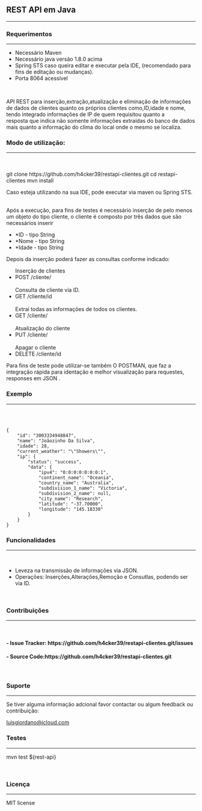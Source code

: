 <html>
	<head>

<meta charset="UTF-8"/>
<style>
	
ul{
list-style: none;
}

</style>

</head>
<body>


<h2>REST API em Java</h2>
<hr>



<h3>Requerimentos</h3>
<hr>

<ul>
<li>Necessário Maven</li>
<li>Necessário java versão 1.8.0 acima</li>
<li>Spring STS caso queira editar e executar pela IDE, (recomendado para fins de editação ou mudanças).</li>
<li>Porta 8064 acessível</li>
</ul>

<br>

<p>API REST para inserção,extração,atualização e eliminação  de informações <br> de dados de clientes quanto os próprios clientes como,ID,idade e nome, tendo integrado informações de IP de quem requisitou quanto a  <br>resposta que indica não somente informações extraídas do banco de dados mais quanto a informação do clima do local onde o mesmo se localiza.</p>



<h3>Modo de utilização:</h3>
<hr>
<br>
<br>
     git clone https://github.com/h4cker39/restapi-clientes.git
     cd restapi-clientes
     mvn install
<p> Caso esteja utilizando na sua IDE, pode executar via maven ou Spring STS.</p>
<br>
     Após a execução, para fins de testes é necessário inserção de pelo menos um objeto do tipo cliente, o cliente é composto por três dados que são necessários inserir
     <br>
<ul>
     <li>*ID -  tipo String</li>
     <li>*Nome - tipo String</li>
     <li>*Idade - tipo String </li>
</ul>
     Depois da inserção poderá fazer as consultas conforme indicado:
<ul>
<label> Inserção de clientes</label>
<br>
<li>POST /cliente/</li>
<br>
<label>Consulta de cliente via ID.</label>
<br>
<li>GET /cliente/id</li>
<br>
<label> Extrai todas as informações de todos os clientes.</label>
<li> GET /cliente/</li>
<br>
<label> Atualização do cliente</label>
<li>PUT /cliente/</li>
<br>
<label>Apagar o cliente</label>
<br>
<li>DELETE /cliente/id</li>
</ul>


<p>Para fins de teste pode utilizar-se também O POSTMAN, que faz a integração rápida para identação e melhor visualização para requestes, responses em JSON .</p>




<h3>Exemplo</h3>
<hr>
<br>
<br>

    {
        "id": "3003334948847",
        "name": "Joãozinho Da Silva",
        "idade": 28,
        "current_weather": "\"Showers\"",
        "ip": {
            "status": "success",
            "data": {
                "ipv4": "0:0:0:0:0:0:0:1",
                "continent_name": "Oceania",
                "country_name": "Australia",
                "subdivision_1_name": "Victoria",
                "subdivision_2_name": null,
                "city_name": "Research",
                "latitude": "-37.70000",
                "longitude": "145.18330"
            }
        }
    }

<h3>Funcionalidades</h3> 
<hr>
<br>

<ul>
<li>Leveza na transmissão de informações via JSON.</li>
<li>Operações: Inserções,Alterações,Remoção e Consutlas, podendo ser via ID.</li>
</ul>

<br>

<h3>Contribuições</h3>
<hr>
<br>
<h4>
- Issue Tracker: https://github.com/h4cker39/restapi-clientes.git/issues</h4>
<h4>
- Source Code:https://github.com/h4cker39/restapi-clientes.git
</h4>
<br>
<h3>Suporte</h3> 
<hr>
Se tiver alguma informação adcional favor contactar ou algum feedback ou contribuição:

luisgiordano@icloud.com
<br>

<h3>Testes</h3>
<hr>
<p>mvn test ${rest-api}</p>

<br>
<h3>Licença</h3>
<hr>
MIT license 

</body>
</html>
